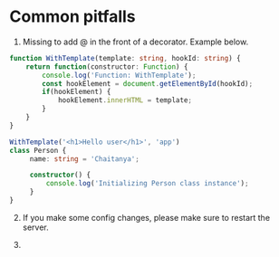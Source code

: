 # Common pitfalls

1. Missing to add @ in the front of a decorator. Example below.
```typescript
function WithTemplate(template: string, hookId: string) {
    return function(constructor: Function) {
        console.log('Function: WithTemplate');
        const hookElement = document.getElementById(hookId);
        if(hookElement) {
            hookElement.innerHTML = template;
        }
    }
}

WithTemplate('<h1>Hello user</h1>', 'app')
class Person {
     name: string = 'Chaitanya';

     constructor() {
         console.log('Initializing Person class instance');
     }
}
```

2. If you make some config changes, please make sure to restart the server.

3. 
